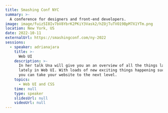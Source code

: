 ```yaml
---
title: Smashing Conf NYC
summary: >-
  A conference for designers and front-end developers.
image: image/fuiz5I8Iv7bV8YbrK2PKiY3Vask2/hZOjTuTVO19BpM7X1YTm.png
location: New York, US
date: 2022-10-11
externalUrl: https://smashingconf.com/ny-2022
sessions:
  - speaker: adrianajara
    title: >-
      Web UI
    description: >-
      In her talk Una will give you an an overview of all the things landing in web browsers
      lately in Web UI. With loads of new exciting things happening such as Container queries
      you can take your website to the next level.
    topics:
      - Web UI and CSS
    time: null
    type: speaker
    slidesUrl: null
    videoUrl: null
---
```

